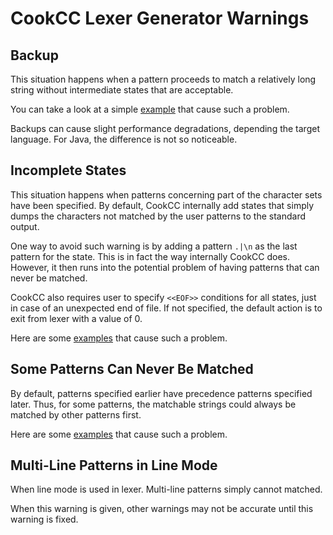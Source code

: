 

# CookCC Lexer Generator Warnings #

## Backup ##

This situation happens when a pattern proceeds to match a relatively long string without intermediate states that are acceptable.

You can take a look at a simple [example](http://code.google.com/p/cookcc/source/browse/trunk/?#trunk/tests/backup) that cause such a problem.

Backups can cause slight performance degradations, depending the target language.  For Java, the difference is not so noticeable.

## Incomplete States ##

This situation happens when patterns concerning part of the character sets have been specified.  By default, CookCC internally add states that simply dumps the characters not matched by the user patterns to the standard output.

One way to avoid such warning is by adding a pattern `.|\n` as the last pattern for the state.  This is in fact the way internally CookCC does.  However, it then runs into the potential problem of having patterns that can never be matched.

CookCC also requires user to specify `<<EOF>>` conditions for all states, just in case of an unexpected end of file.  If not specified, the default action is to exit from lexer with a value of 0.

Here are some [examples](http://code.google.com/p/cookcc/source/browse/trunk/?#trunk/tests/incomplete) that cause such a problem.

## Some Patterns Can Never Be Matched ##

By default, patterns specified earlier have precedence patterns specified later.  Thus, for some patterns, the matchable strings could always be matched by other patterns first.

Here are some [examples](http://code.google.com/p/cookcc/source/browse/trunk/?#trunk/tests/unreachable) that cause such a problem.

## Multi-Line Patterns in Line Mode ##

When line mode is used in lexer.  Multi-line patterns simply cannot matched.

When this warning is given, other warnings may not be accurate until this warning is fixed.